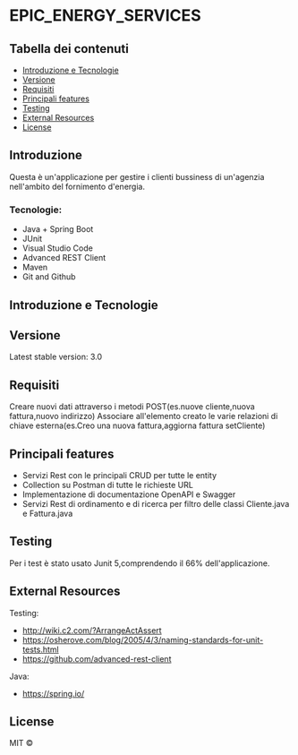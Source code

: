 # EPIC_ENERGY_SERVICES

## Tabella dei contenuti

- [Introduzione e Tecnologie](#Introduzione-e-Tecnologie)
- [Versione](#Versione)
- [Requisiti](#Requisiti)
- [Principali features](#Principali-features)
- [Testing](#Testing)
- [External Resources](#External-resources)
- [License](#License)

## Introduzione
Questa è un'applicazione per gestire i clienti bussiness di un'agenzia nell'ambito del fornimento d'energia. 

### Tecnologie: 
- Java + Spring Boot
- JUnit
- Visual Studio Code
- Advanced REST Client
- Maven
- Git and Github

## Introduzione e Tecnologie

## Versione
Latest stable version: 3.0  

## Requisiti
Creare nuovi dati attraverso i metodi POST(es.nuove cliente,nuova fattura,nuovo indirizzo)
Associare all'elemento creato le varie relazioni di chiave esterna(es.Creo una nuova fattura,aggiorna fattura setCliente)


## Principali features

- Servizi Rest con le principali CRUD per tutte le entity
- Collection su Postman di tutte le richieste URL
- Implementazione di documentazione OpenAPI e Swagger
- Servizi Rest di ordinamento e di ricerca per filtro delle classi Cliente.java e Fattura.java


## Testing

Per i test è stato usato Junit 5,comprendendo il 66% dell'applicazione.



## External Resources



Testing: 
- http://wiki.c2.com/?ArrangeActAssert 
- https://osherove.com/blog/2005/4/3/naming-standards-for-unit-tests.html
- https://github.com/advanced-rest-client

Java:  
- https://spring.io/

## License
MIT ©
